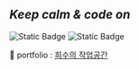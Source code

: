 ## _Keep calm & code on_

![Static Badge](https://img.shields.io/badge/job-Fullstack%20developer-blue) ![Static Badge](https://img.shields.io/badge/year-3-blue)

📜 portfolio : <a href="https://h2sudev.notion.site/26cb7bbe5f0c807ca2e6f0314b0c14fb" target="_blank">희수의 작업공간</a>


[//]: # (These are reference links used in the body of this note and get stripped out when the markdown processor does its job. There is no need to format nicely because it shouldn't be seen. Thanks SO - http://stackoverflow.com/questions/4823468/store-comments-in-markdown-syntax)

   [devlog]: <https://h2sudev.notion.site/26cb7bbe5f0c807ca2e6f0314b0c14fb>
   [resume]: <https://h2sulee.github.io/resume/>
   
